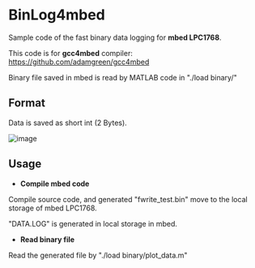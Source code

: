 # BinLog4mbed
Sample code of the fast binary data logging for __mbed LPC1768__.

This code is for __gcc4mbed__ compiler: https://github.com/adamgreen/gcc4mbed

Binary file saved in mbed is read by MATLAB code in "./load binary/"


## Format

Data is saved as short int (2 Bytes).

![image](https://user-images.githubusercontent.com/114337358/206899316-ff17f5a5-9f0d-494a-b434-a7b967445486.png)



## Usage

* __Compile mbed code__

Compile source code, and generated "fwrite_test.bin" move to the local storage of  mbed LPC1768.

"DATA.LOG" is generated in local storage in mbed.

* __Read binary file__

Read the generated file by "./load binary/plot_data.m"
